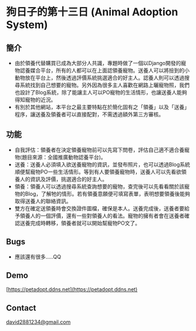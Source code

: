 # 狗日子的第十三日 (Animal Adoption System)

## 簡介

- 由於領養代替購買已成為大部分人共識，專題時做了一個以Django開發的寵物認養媒合平台，所有的人都可以在上面認領養寵物。送養人可以將撿到的小動物放在平台上，然後透過評價系統挑選適合的好主人。認養人則可以透過搜尋系統找到自己想要的寵物。另外因為很多主人喜歡在網路上曬寵物照，我們也設計了Blog系統，除了能讓主人可以PO寵物的生活情形，也讓送養人能夠得知寵物的近況。
- 有別於其他網站，本平台之最主要特點在於簡化固有之「領養」以及「送養」程序，讓送養及領養者可以直接配對，不需透過額外第三方審核。


## 功能
- 自我評估：領養者在決定領養寵物前可以先寫下問卷，評估自己適不適合養寵物(題目來源：全國推廣動物認養平台)。
- 送養：送養人必須填入欲送養寵物的資訊，並發布照片，也可以透過Blog系統順便幫寵物PO一些生活情形。等到有人要領養寵物時，送養人可以先看欲領養人的資訊及評價，挑選適合的好主人。
- 領養：領養人可以透過搜尋系統查詢想要的寵物，查完後可以先看看關於該寵物的Blog，了解牠的情形。若有領養意願便可填寫表單，表明想要領養後能夠取得送養人的聯絡資訊。
- 雙方在確定送領養時會交換證件圖檔，確保是本人。送養完成後，送養者要給予領養人的一個評價，還有一些對領養人的看法。寵物的擁有者會在送養者確認送養完成時轉移，領養者就可以開始幫寵物PO文了。

## Bugs
* 應該還有很多.....QQ

## Demo
[https://petadopt.ddns.net](https://petadopt.ddns.net)

## Contact
<david2881234@gmail.com>